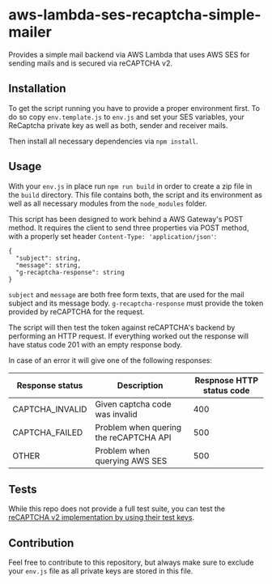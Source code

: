 # aws-lambda-ses-recaptcha-simple-mailer

Provides a simple mail backend via AWS Lambda that uses AWS SES for sending mails and is secured via reCAPTCHA v2.

## Installation

To get the script running you have to provide a proper environment first. To do so copy `env.template.js` to `env.js` 
and set your SES variables, your ReCaptcha private key as well as both, sender and receiver mails.

Then install all necessary dependencies via `npm install`.

## Usage

With your `env.js` in place run `npm run build` in order to create a zip file in the `build` directory. 
This file contains both, the script and its environment as well as all necessary modules from the `node_modules` folder.

This script has been designed to work behind a AWS Gateway's POST method. It requires the client to send three properties 
via POST method, with a properly set header `Content-Type: 'application/json'`:

```
{
  "subject": string,
  "message": string,
  "g-recaptcha-response": string
}
```

`subject` and `message` are both free form texts, that are used for the mail subject and its message body. 
`g-recaptcha-response` must provide the token provided by reCAPTCHA for the request.

The script will then test the token against reCAPTCHA's backend by performing an HTTP request. 
If everything worked out the response will have status code 201 with an empty response body.

In case of an error it will give one of the following responses:

| Response status  | Description  | Respnose HTTP status code  |
|---|---|---|
| CAPTCHA_INVALID  | Given captcha code was invalid  | 400   |
| CAPTCHA_FAILED  | Problem when quering the reCAPTCHA API | 500  |
| OTHER | Problem when querying AWS SES | 500  |


## Tests

While this repo does not provide a full test suite, you can test the [reCAPTCHA v2 implementation by using their test keys](https://developers.google.com/recaptcha/docs/faq#id-like-to-run-automated-tests-with-recaptcha-v2-what-should-i-do).

## Contribution

Feel free to contribute to this repository, but always make sure to exclude your `env.js` file as all private keys are 
stored in this file.